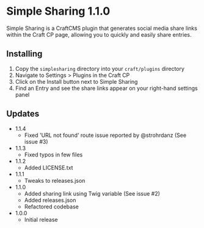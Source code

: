 # Simple Sharing 1.1.0

Simple Sharing is a CraftCMS plugin that generates social media share links within 
the Craft CP page, allowing you to quickly and easily share entries.

## Installing

1. Copy the `simplesharing` directory into your `craft/plugins` directory
2. Navigate to Settings > Plugins in the Craft CP
3. Click on the Install button next to Simple Sharing
4. Find an Entry and see the share links appear on your right-hand settings panel

## Updates

* 1.1.4
	* Fixed 'URL not found' route issue reported by @strohrdanz (See issue #3)
* 1.1.3
	* Fixed typos in few files
* 1.1.2
	* Added LICENSE.txt
* 1.1.1
	* Tweaks to releases.json
* 1.1.0
	* Added sharing link using Twig variable (See issue #2)
	* Added releases.json
	* Refactored codebase
* 1.0.0
	* Initial release
